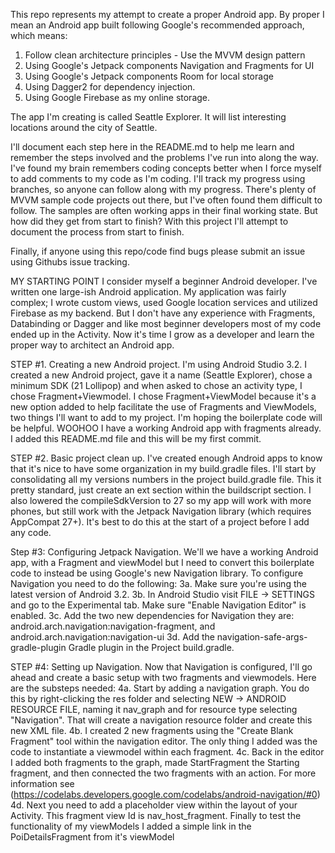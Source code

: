 This repo represents my attempt to create a proper Android app.  By proper I mean an Android app built following Google's recommended approach, which means:

1. Follow clean architecture principles - Use the MVVM design pattern
2. Using Google's Jetpack components Navigation and Fragments for UI
3. Using Google's Jetpack components Room for local storage
4. Using Dagger2 for dependency injection.
5. Using Google Firebase as my online storage.

The app I'm creating is called Seattle Explorer.  It will list interesting locations around the city of Seattle.

I'll document each step here in the README.md to help me learn and remember the steps involved and the problems I've run into along the way.  I've found my brain remembers coding concepts better when I force myself to add comments to my code as I'm coding.  I'll track my progress using branches, so anyone can follow along with my progress.  There's plenty of MVVM sample code projects out there, but I've often found them difficult to follow.  The samples are often working apps in their final working state.  But how did they get from start to finish?  With this project I'll attempt to document the process from start to finish.

Finally, if anyone using this repo/code find bugs please submit an issue using Githubs issue tracking.

MY STARTING POINT
I consider myself a beginner Android developer.  I've written one large-ish Android application.  My application was fairly complex; I wrote custom views, used Google location services and utilized Firebase as my backend. But I don't have any experience with Fragments, Databinding or Dagger and like most beginner developers most of my code ended up in the Activity. Now it's time I grow as a developer and learn the proper way to architect an Android app.

STEP #1.  Creating a new Android project.  I'm using Android Studio 3.2.  I created a new Android project, gave it a name (Seattle Explorer), chose a minimum SDK (21 Lollipop) and when asked to chose an activity type, I chose Fragment+Viewmodel.  I chose Fragment+ViewModel because it's a new option added to help facilitate the use of Fragments and ViewModels, two things I'll want to add to my project.  I'm hoping the boilerplate code will be helpful.  WOOHOO I have a working Android app with fragments already.  I added this README.md file and this will be my first commit.

STEP #2. Basic project clean up.  I've created enough Android apps to know that it's nice to have some organization in my build.gradle files.  I'll start by consolidating all my versions numbers in the project build.gradle file.  This it pretty standard, just create an ext section within the buildscript section.  I also lowered the compileSdkVersion to 27 so my app will work with more phones, but still work with the Jetpack Navigation library (which requires AppCompat 27+).  It's best to do this at the start of a project before I add any code.

Step #3: Configuring Jetpack Navigation.  We'll we have a working Android app, with a Fragment and viewModel but I need to convert this boilerplate code to instead be using Google's new Navigation library.  To configure Navigation you need to do the following:
3a. Make sure you're using the latest version of Android 3.2.
3b. In Android Studio visit FILE -> SETTINGS and go to the Experimental tab.  Make sure "Enable Navigation Editor" is enabled. 
3c. Add the two new dependencies for Navigation they are: android.arch.navigation:navigation-fragment, and android.arch.navigation:navigation-ui
3d. Add the navigation-safe-args-gradle-plugin Gradle plugin in the Project build.gradle.

STEP #4: Setting up Navigation.  Now that Navigation is configured, I'll go ahead and create a basic setup with two fragments and viewmodels.  Here are the substeps needed:
4a. Start by adding a navigation graph.  You do this by right-clicking the res folder and selecting NEW -> ANDROID RESOURCE FILE, naming it nav_graph and for resource type selecting "Navigation".  That will create a navigation resource folder and create this new XML file.
4b. I created 2 new fragments using the "Create Blank Fragment" tool within the navigation editor.  The only thing I added was the code to instantiate a viewmodel within each fragment.
4c. Back in the editor I added both fragments to the graph, made StartFragment the Starting fragment, and then connected the two fragments with an action.  For more information see (https://codelabs.developers.google.com/codelabs/android-navigation/#0)
4d. Next you need to add a placeholder view within the layout of your Activity.  This fragment view Id is nav_host_fragment.
Finally to test the functionality of my viewModels I added a simple link in the PoiDetailsFragment from it's viewModel
